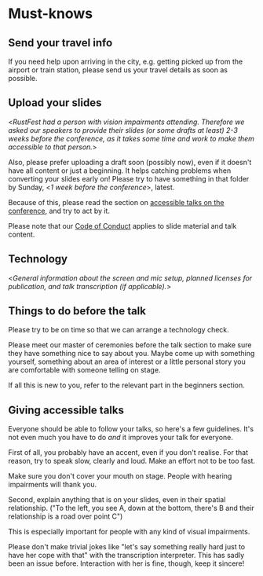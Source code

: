 # Must-knows

## Send your travel info

If you need help upon arriving in the city, e.g. getting picked up from the airport or train station,
please send us your travel details as soon as possible.

## Upload your slides

<*RustFest had a person with vision impairments attending. Therefore we asked
our speakers to provide their slides (or some drafts at least) 2-3 weeks before
the conference, as it takes some time and work to make them accessible to that
person.*>

Also, please prefer uploading a draft soon (possibly now), even if it doesn't
have all content or just a beginning. It helps catching problems when
converting your slides early on! Please try to have something in that folder by
Sunday, <*1 week before the conference*>, latest.

Because of this, please read the section on [accessible talks on the
conference](#Giving%20accessible%20talks),
and try to act by it.

Please note that our [Code of Conduct](http://www.rustfest.eu/code-of-conduct/)
applies to slide material and talk content.

## Technology

<*General information about the screen and mic setup, planned licenses for
publication, and talk transcription (if applicable).*>

## Things to do before the talk

Please try to be on time so that we can arrange a technology check.

Please meet our master of ceremonies before the talk section to make sure they
have something nice to say about you. Maybe come up with something yourself,
something about an area of interest or a little personal story you are
comfortable with someone telling on stage.

If all this is new to you, refer to the relevant part in the beginners section.

## Giving accessible talks

Everyone should be able to follow your talks, so here's a few guidelines. It's
not even much you have to do _and_ it improves your talk for everyone.

First of all, you probably have an accent, even if you don't realise. For that
reason, try to speak slow, clearly and loud. Make an effort not to be too fast.

Make sure you don't cover your mouth on stage. People with hearing impairments
will thank you.

Second, explain anything that is on your slides, even in their spatial
relationship. ("To the left, you see A, down at the bottom, there's B and their
relationship is a road over point C")

This is especially important for people with any kind of visual impairments.

Please don't make trivial jokes like "let's say something really hard just to
have her cope with that" with the transcription interpreter. This has sadly
been an issue before. Interaction with her is fine, though, keep it sincere!
